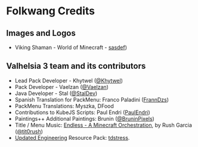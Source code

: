 # Folkwang Credits

## Images and Logos
 * Viking Shaman - World of Minecraft - [sasdef](https://www.deviantart.com/sasdef/art/Viking-Shaman-World-of-Minecraft-538960025))

## Valhelsia 3 team and its contributors
 * Lead Pack Developer - Khytwel ([@Khytwel](https://twitter.com/khytwel))
 * Pack Developer - Vaelzan ([@Vaelzan](https://twitter.com/vaelzan))
 * Java Developer - Stal ([@StalDev](https://twitter.com/staldev))
 * Spanish Translation for PackMenu: Franco Paladini ([FrannDzs](https://github.com/FrannDzs))
 * PackMenu Translations: Myszka, DFood
 * Contributions to KubeJS Scripts: Paul Endri ([PaulEndri](https://github.com/PaulEndri))
 * Paintings++ Additional Paintings: Brunin ([@BruninPixels](https://twitter.com/Bruninpixels))
 * Title / Menu Music: [Endless - A Minecraft Orchestration](https://www.youtube.com/watch?v=DPbvoJlBRkw), by Rush Garcia ([@tit0rush](https://twitter.com/tit0rush))
 * [Updated Engineering](https://www.curseforge.com/minecraft/texture-packs/updated-engineering) Resource Pack: [tdstress](https://www.curseforge.com/members/tdstress/).
